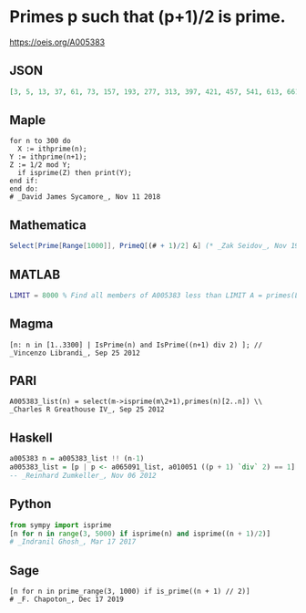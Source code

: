 # Primes p such that \(p\+1\)/2 is prime\.
https://oeis.org/A005383
## JSON
```JSON
[3, 5, 13, 37, 61, 73, 157, 193, 277, 313, 397, 421, 457, 541, 613, 661, 673, 733, 757, 877, 997, 1093, 1153, 1201, 1213, 1237, 1321, 1381, 1453, 1621, 1657, 1753, 1873, 1933, 1993, 2017, 2137, 2341, 2473, 2557, 2593, 2797, 2857, 2917, 3061, 3217, 3253]
```
## Maple
```Maple
for n to 300 do
  X := ithprime(n);
Y := ithprime(n+1);
Z := 1/2 mod Y;
  if isprime(Z) then print(Y);
end if:
end do:
# _David James Sycamore_, Nov 11 2018
```
## Mathematica
```Mathematica
Select[Prime[Range[1000]], PrimeQ[(# + 1)/2] &] (* _Zak Seidov_, Nov 19 2012 *)
```
## MATLAB
```MATLAB
LIMIT = 8000 % Find all members of A005383 less than LIMIT A = primes(LIMIT); n = length(A); %n is number of primes less than LIMIT B = 2*A - 1; C = ones(n, 1)*A; %C is an n X n matrix, with C(i, j) = j-th prime D = B'*ones(1, n); %D is an n X n matrix, with D(i, j) = (i-th prime)*2 - 1 [i, j] = find(C == D); A(j)
```
## Magma
```Magma
[n: n in [1..3300] | IsPrime(n) and IsPrime((n+1) div 2) ]; // _Vincenzo Librandi_, Sep 25 2012
```
## PARI
```PARI
A005383_list(n) = select(m->isprime(m\2+1),primes(n)[2..n]) \\ _Charles R Greathouse IV_, Sep 25 2012
```
## Haskell
```Haskell
a005383 n = a005383_list !! (n-1)
a005383_list = [p | p <- a065091_list, a010051 ((p + 1) `div` 2) == 1]
-- _Reinhard Zumkeller_, Nov 06 2012
```
## Python
```Python
from sympy import isprime
[n for n in range(3, 5000) if isprime(n) and isprime((n + 1)/2)]
# _Indranil Ghosh_, Mar 17 2017
```
## Sage
```Sage
[n for n in prime_range(3, 1000) if is_prime((n + 1) // 2)]
# _F. Chapoton_, Dec 17 2019
```
